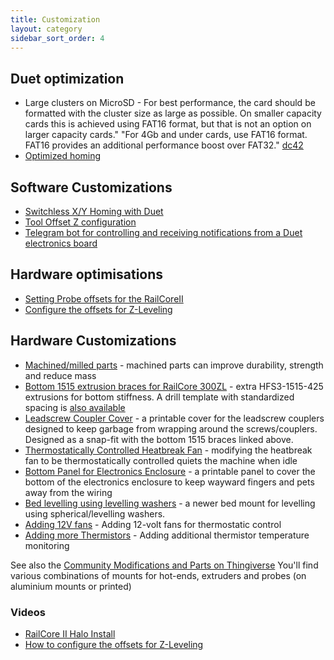 ```yaml
---
title: Customization
layout: category
sidebar_sort_order: 4
---
```


## Duet optimization

  * Large clusters on MicroSD - For best performance, the card should be formatted with the cluster size as large as possible. On smaller capacity cards this is achieved using FAT16 format, but that is not an option on larger capacity cards." "For 4Gb and under cards, use FAT16 format. FAT16 provides an additional performance boost over FAT32." [dc42](https://forum.duet3d.com/topic/3569/completely-replace-sd-card-duet-ethernet/9)
  * [Optimized homing](./optimized_homing.md)

## Software Customizations

  * [Switchless X/Y Homing with Duet](./duet_switchless_homing.md)
  * [Tool Offset Z configuration](./tool_offset_z_configuration.md)
  * [Telegram bot for controlling and receiving notifications from a Duet electronics board](https://github.com/martinj/duet-telegram)

## Hardware optimisations
  * [Setting Probe offsets for the RailCoreII](https://www.youtube.com/watch?v=bGOpKtG6eWc) 
  * [Configure the offsets for Z-Leveling](https://www.youtube.com/watch?v=qeFGLb8Gf6U)

## Hardware Customizations
  * [Machined/milled parts](./machined_parts.md) - machined parts can improve durability, strength and reduce mass
  * [Bottom 1515 extrusion braces for RailCore 300ZL](https://imgur.com/tJIpFaI) - extra HFS3-1515-425 extrusions for bottom stiffness.  A drill template with standardized spacing is [also available](https://www.thingiverse.com/thing:3561761)
  * [Leadscrew Coupler Cover](https://www.thingiverse.com/thing:3629939) - a printable cover for the leadscrew couplers designed to keep garbage from wrapping around the screws/couplers.  Designed as a snap-fit with the bottom 1515 braces linked above.
  * [Thermostatically Controlled Heatbreak Fan](./thermostatic_fan.md) - modifying the heatbreak fan to be thermostatically controlled quiets the machine when idle
  * [Bottom Panel for Electronics Enclosure](https://www.thingiverse.com/thing:3634362) - a printable panel to cover the bottom of the electronics enclosure to keep wayward fingers and pets away from the wiring
  * [Bed levelling using levelling washers](./levelling_washers.md) - a newer bed mount for levelling using spherical/levelling washers.
  * [Adding 12V fans](./12v_fans.md) - Adding 12-volt fans for thermostatic control
  * [Adding more Thermistors](./thermistors.md) - Adding additional thermistor temperature monitoring

  See also the [Community Modifications and Parts on Thingiverse](https://www.thingiverse.com/railcore/collections/300zl-zlt) You'll find various combinations of mounts for hot-ends, extruders and probes (on aluminium mounts or printed)

### Videos

  * [RailCore II Halo Install](https://www.youtube.com/watch?v=9udGI_555m0)
  * [How to configure the offsets for Z-Leveling](https://www.youtube.com/watch?v=qeFGLb8Gf6U)
